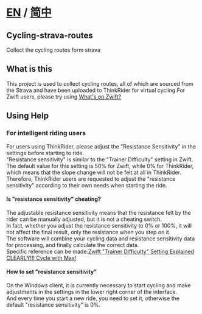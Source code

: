 # [EN](README.md) / [简中](README.zh_CN.md)
## Cycling-strava-routes
Collect the cycling routes form strava

## What is this
This project is used to collect cycling routes, all of which are sourced from the Strava and have been uploaded to ThinkRider for virtual cycling.For Zwift users, please try using [What's on Zwift?](https://whatsonzwift.com/)

## Using Help
### For intelligent riding users
For users using ThinkRider, please adjust the "Resistance Sensitivity" in the settings before starting to ride.<br />
"Resistance sensitivity" is similar to the "Trainer Difficulty" setting in Zwift.<br />
The default value for this setting is 50% for Zwift, while 0% for ThinkRider, which means that the slope change will not be felt at all in ThinkRider.<br />
Therefore, ThinkRider users are requested to adjust the "resistance sensitivity" according to their own needs when starting the ride.

#### Is "resistance sensitivity" cheating?
The adjustable resistance sensitivity means that the resistance felt by the rider can be manually adjusted, but it is not a cheating switch.<br />
In fact, whether you adjust the resistance sensitivity to 0% or 100%, it will not affect the final result, only the resistance when you step on it.<br />
The software will combine your cycling data and resistance sensitivity data for processing, and finally calculate the correct data.<br />
Specific reference can be made:[Zwift "Trainer Difficulty" Setting Explained CLEARLY!!! Cycle with Max!](https://youtu.be/dRTMxPgWuzU?si=-Hq1RI22trTQ4KZA)

#### How to set "resistance sensitivity"
On the Windows client, it is currently necessary to start cycling and make adjustments in the settings in the lower right corner of the interface.<br />
And every time you start a new ride, you need to set it, otherwise the default "resistance sensitivity" is 0%.
